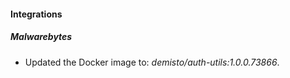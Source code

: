 
#### Integrations

##### Malwarebytes

- Updated the Docker image to: *demisto/auth-utils:1.0.0.73866*.
